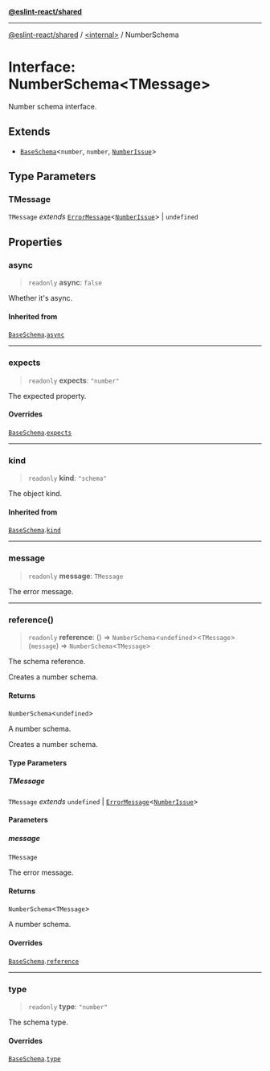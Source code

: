 [**@eslint-react/shared**](../../README.md)

***

[@eslint-react/shared](../../README.md) / [\<internal\>](../README.md) / NumberSchema

# Interface: NumberSchema\<TMessage\>

Number schema interface.

## Extends

- [`BaseSchema`](BaseSchema.md)\<`number`, `number`, [`NumberIssue`](NumberIssue.md)\>

## Type Parameters

### TMessage

`TMessage` *extends* [`ErrorMessage`](../type-aliases/ErrorMessage.md)\<[`NumberIssue`](NumberIssue.md)\> \| `undefined`

## Properties

### async

> `readonly` **async**: `false`

Whether it's async.

#### Inherited from

[`BaseSchema`](BaseSchema.md).[`async`](BaseSchema.md#async)

***

### expects

> `readonly` **expects**: `"number"`

The expected property.

#### Overrides

[`BaseSchema`](BaseSchema.md).[`expects`](BaseSchema.md#expects)

***

### kind

> `readonly` **kind**: `"schema"`

The object kind.

#### Inherited from

[`BaseSchema`](BaseSchema.md).[`kind`](BaseSchema.md#kind)

***

### message

> `readonly` **message**: `TMessage`

The error message.

***

### reference()

> `readonly` **reference**: () => `NumberSchema`\<`undefined`\>\<`TMessage`\>(`message`) => `NumberSchema`\<`TMessage`\>

The schema reference.

Creates a number schema.

#### Returns

`NumberSchema`\<`undefined`\>

A number schema.

Creates a number schema.

#### Type Parameters

##### TMessage

`TMessage` *extends* `undefined` \| [`ErrorMessage`](../type-aliases/ErrorMessage.md)\<[`NumberIssue`](NumberIssue.md)\>

#### Parameters

##### message

`TMessage`

The error message.

#### Returns

`NumberSchema`\<`TMessage`\>

A number schema.

#### Overrides

[`BaseSchema`](BaseSchema.md).[`reference`](BaseSchema.md#reference)

***

### type

> `readonly` **type**: `"number"`

The schema type.

#### Overrides

[`BaseSchema`](BaseSchema.md).[`type`](BaseSchema.md#type)
